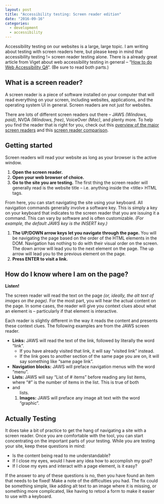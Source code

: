 ```yaml
---
layout: post
title: "Accessibility testing: Screen reader edition"
date: "2016-09-16"
categories:
  - development
  - accessibility
---
```


Accessibility testing on our websites is a large, large topic.  I am writing about testing with screen readers here, but please keep in mind that accessibility testing != screen reader testing alone.  There is a already great article from Viget about web accessibility testing in general – “[How to do Web Accessibility QA](https://www.viget.com/articles/how-to-do-web-accessibility-qa-part-1)“.  (Be sure to read both parts.)

<h2>What is a screen reader?</h2>

A screen reader is a piece of software installed on your computer that will read everything on your screen, including websites, applications, and the operating system UI in general.  Screen readers are not just for websites.

There are lots of different screen readers out there – JAWS <i>(Windows, paid)</i>, NVDA <i>(Windows, free)</i>, VoiceOver <i>(Mac)</i>, and plenty more.  To help you find the reader that is right for you, check out this [overview of the major screen readers](http://www.itcs.umich.edu/atcs/screenreaders.php) and this [screen reader comparison](http://accessibilitychatter.com/?p=18).

<h2>Getting started</h2>

Screen readers will read your website as long as your browser is the active window.

1. __Open the screen reader.__
2. __Open your web browser of choice.__
3. __Go to the site you are testing.__ The first thing the screen reader will generally read is the website title – i.e. anything inside the &lt;title&gt; HTML tags.

From here, you can start navigating the site using your keyboard.  All navigation commands generally involve a software key. This is simply a key on your keyboard that indicates to the screen reader that you are issuing it a command. This can vary by software and is often customizable. <i>(For example, the default JAWS key is the INSERT key.)</i>

1. __The UP/DOWN arrow keys let you navigate through the page.__ You will be navigating the page based on the order of the HTML elements in the DOM.  Navigation has nothing to do with their visual order on the screen.  The down arrow will lead you to the next element on the page.  The up arrow will lead you to the previous element on the page.
2. __Press ENTER to visit a link.__

<h2>How do I know where I am on the page?</h2>

__Listen!__

The screen reader will read the text on the page <i>(or, ideally, the alt text of images on the page)</i>.  For the most part, you will hear the actual content on the page.  In some cases, the reader will give you context clues about what an element is – particularly if that element is interactive.

Each reader is slightly different in the way it reads the content and presents these context clues.   The following examples are from the JAWS screen reader.

* __Links:__ JAWS will read the text of the link, followed by literally the word “link”.
  * If you have already visited that link, it will say “visited link” instead.
  * If the link goes to another section of the same page you are on, it will say something like “same page link”.
* __Navigation blocks:__ JAWS will preface navigation menus with the word “menu”.
* __Lists:__ JAWS will say “List of # items” before reading any list items, where “#” is the number of items in the list.  This is true of both <li> and <ol> lists.
* __Images:__ JAWS will preface any image alt text with the word “graphic”.

<h2>Actually Testing</h2>

It does take a bit of practice to get the hang of navigating a site with a screen reader.  Once you are comfortable with the tool, you can start concentrating on the important parts of your testing.  While you are testing your site, keep these questions in mind:

* Is the content being read to me understandable?
* If I close my eyes, would I have any idea how to accomplish my goal?
* If I close my eyes and interact with a page element, is it easy?

If the answer to any of these questions is no, then you have found an item that needs to be fixed!  Make a note of the difficulties you had.  The fix could be something simple, like adding alt text to an image where it is missing, or something more complicated, like having to retool a form to make it easier to use with a keyboard.
